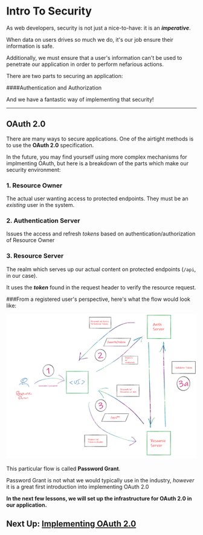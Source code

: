 # Intro To Security

As web developers, security is not just a nice-to-have: it is an ***imperative***.

When data on users drives so much we do, it's our job ensure their information is safe.

Additionally, we must ensure that a user's information can't be used to penetrate our application in order to perform nefarious actions.

There are two parts to securing an application:

####Authentication and Authorization

And we have a fantastic way of implementing that security!

---
## OAuth 2.0

There are many ways to secure applications.
One of the airtight methods is to use the **OAuth 2.0** specification.

In the future, you may find yourself using more complex mechanisms for implmenting OAuth, 
but here is a breakdown of the parts which make our security environment:


### 1. Resource Owner

The actual user wanting access to protected endpoints. They must be an *existing* user in the system.

### 2. Authentication Server 

Issues the access and refresh *tokens* based on authentication/authorization of Resource Owner

### 3. Resource Server

The realm which serves up our actual content on protected endpoints (`/api`, in our case).

It uses the ***token*** found in the request header to verify the resource request.


###From a registered user's perspective, here's what the flow would look like:

![OAuthPasswordGrant](../auth.png)

This particular flow is called **Password Grant**. 

Password Grant is not what we would typically use in the industry, *however* it is a great first introduction into implementing OAuth 2.0

**In the next few lessons, we will set up the infrastructure for OAuth 2.0 in our application.**

## Next Up: [Implementing OAuth 2.0](18-implementing-oauth.md)


